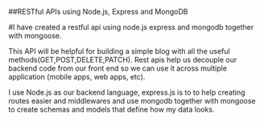 ##RESTful APIs using Node.js, Express and MongoDB

#I have created a restful api using node.js express and mongodb together with mongoose.

This API will be helpful for building a simple blog with all the useful methods(GET,POST,DELETE,PATCH).
Rest apis help us decouple our backend code from our front end so we can use it across multiple application (mobile apps, web apps, etc).

I use Node.js as our backend language, express.js is to to help creating routes easier and middlewares and use mongodb together with mongoose to create schemas and models that define how my data looks.
